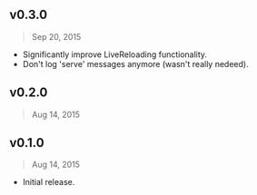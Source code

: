 ## v0.3.0
> Sep 20, 2015

- Significantly improve LiveReloading functionality.
- Don't log 'serve' messages anymore (wasn't really nedeed).

## v0.2.0
> Aug 14, 2015

## v0.1.0
> Aug 14, 2015

- Initial release.
